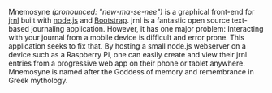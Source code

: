 Mnemosyne *(pronounced: "new-ma-se-nee")* is a graphical front-end for [jrnl](http://jrnl.sh/) built with [node.js](https://nodejs.org/en/) and [Bootstrap](https://getbootstrap.com/). jrnl is a fantastic open source text-based journaling application. However, it has one major problem: Interacting with your journal from a mobile device is difficult and error prone. This application seeks to fix that. By hosting a small node.js webserver on a device such as a Raspberry Pi, one can easily create and view their jrnl entries from a progressive web app on their phone or tablet anywhere. Mnemosyne is named after the Goddess of memory and remembrance in Greek mythology. 